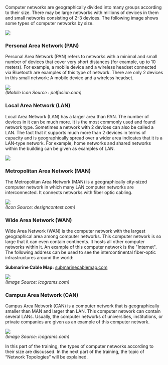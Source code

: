  Computer networks are geographically divided into many groups according to their size. There may be large networks with millions of devices in them and small networks consisting of 2-3 devices. The following image shows some types of computer networks by size.  

![](https://ld-images-2.s3.us-east-2.amazonaws.com/Network+Fundamentals/images/types1.png)

  

### Personal Area Network (PAN)

Personal Area Network (PAN) refers to networks with a minimal and small number of devices that cover very short distances (for example, up to 10 meters). For example, a mobile device and a wireless headset connected via Bluetooth are examples of this type of network. There are only 2 devices in this small network: A mobile device and a wireless headset.  

![](https://ld-images-2.s3.us-east-2.amazonaws.com/Network+Fundamentals/images/types2.png)  
_(Mobile Icon Source : pelfusion.com)_

  

### Local Area Network (LAN)

Local Area Network (LAN) has a larger area than PAN. The number of devices in it can be much more. It is the most commonly used and found network type. Sometimes a network with 2 devices can also be called a LAN. The fact that it supports much more than 2 devices in terms of capacity and is geographically spread over a wider area indicates that it is a LAN-type network. For example, home networks and shared networks within the building can be given as examples of LAN.  

![](https://ld-images-2.s3.us-east-2.amazonaws.com/Network+Fundamentals/images/types3.png)

  

### Metropolitan Area Network (MAN)

The Metropolitan Area Network (MAN) is a geographically city-sized computer network in which many LAN computer networks are interconnected. It connects networks with fiber optic cabling.  

![](https://ld-images-2.s3.us-east-2.amazonaws.com/Network+Fundamentals/images/types4.png)  
_(Icon Source: designcontest.com)_

  

### Wide Area Network (WAN)

Wide Area Network (WAN) is the computer network with the largest geographical area among computer networks. This computer network is so large that it can even contain continents. It hosts all other computer networks within it. An example of this computer network is the "Internet". The following address can be used to see the intercontinental fiber-optic infrastructures around the world:  
  
**Submarine Cable Map:** [submarinecablemap.com](https://submarinecablemap.com)  
  

![](https://ld-images-2.s3.us-east-2.amazonaws.com/Network+Fundamentals/images/types5.png)  
_(Image Source: icograms.com)_

  

### Campus Area Network (CAN)

Campus Area Network (CAN) is a computer network that is geographically smaller than MAN and larger than LAN. This computer network can contain several LANs. Usually, the computer networks of universities, institutions, or private companies are given as an example of this computer network.  

![](https://ld-images-2.s3.us-east-2.amazonaws.com/Network+Fundamentals/images/types6.png)  
_(Image Source: icograms.com)_

In this part of the training, the types of computer networks according to their size are discussed. In the next part of the training, the topic of “Network Topologies” will be explained.